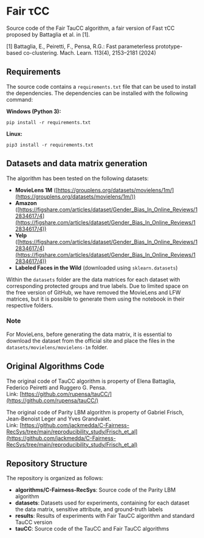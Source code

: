 # Fair τCC

Source code of the Fair TauCC algorithm, a fair version of Fast τCC proposed by Battaglia et al. in [1].

[1] Battaglia, E., Peiretti, F., Pensa, R.G.: Fast parameterless prototype-based co-clustering. Mach. Learn. 113(4), 2153–2181 (2024)

## Requirements

The source code contains a `requirements.txt` file that can be used to install the dependencies. The dependencies can be installed with the following command:

**Windows (Python 3):**
```
pip install -r requirements.txt
```

**Linux:**
```
pip3 install -r requirements.txt
```

## Datasets and data matrix generation

The algorithm has been tested on the following datasets:

- **MovieLens 1M** ([https://grouplens.org/datasets/movielens/1m/](https://grouplens.org/datasets/movielens/1m/))
- **Amazon** ([https://figshare.com/articles/dataset/Gender_Bias_In_Online_Reviews/12834617/4](https://figshare.com/articles/dataset/Gender_Bias_In_Online_Reviews/12834617/4))
- **Yelp** ([https://figshare.com/articles/dataset/Gender_Bias_In_Online_Reviews/12834617/4](https://figshare.com/articles/dataset/Gender_Bias_In_Online_Reviews/12834617/4))
- **Labeled Faces in the Wild** (downloaded using `sklearn.datasets`)

Within the `datasets` folder are the data matrices for each dataset with corresponding protected groups and true labels. Due to limited space on the free version of GitHub, we have removed the MovieLens and LFW matrices, but it is possible to generate them using the notebook in their respective folders.

### Note
For MovieLens, before generating the data matrix, it is essential to download the dataset from the official site and place the files in the `datasets/movielens/movielens-1m` folder.

## Original Algorithms Code

The original code of TauCC algorithm is property of Elena Battaglia, Federico Peiretti and Ruggero G. Pensa.  
Link: [https://github.com/rupensa/tauCC/](https://github.com/rupensa/tauCC/)

The original code of Parity LBM algorithm is property of Gabriel Frisch, Jean-Benoist Leger and Yves Grandvalet.  
Link: [https://github.com/jackmedda/C-Fairness-RecSys/tree/main/reproducibility_study/Frisch_et_al](https://github.com/jackmedda/C-Fairness-RecSys/tree/main/reproducibility_study/Frisch_et_al)

## Repository Structure

The repository is organized as follows:

* **algorithms/C-Fairness-RecSys**: Source code of the Parity LBM algorithm
* **datasets**: Datasets used for experiments, containing for each dataset the data matrix, sensitive attribute, and ground-truth labels
* **results**: Results of experiments with Fair TauCC algorithm and standard TauCC version
* **tauCC**: Source code of the TauCC and Fair TauCC algorithms




